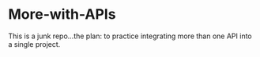 More-with-APIs
==============

This is a junk repo...the plan: to practice integrating more than one API into a single project.
